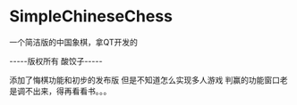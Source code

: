 # SimpleChineseChess

一个简洁版的中国象棋，拿QT开发的

-----版权所有 酸饺子-----

添加了悔棋功能和初步的发布版
但是不知道怎么实现多人游戏
判赢的功能窗口老是调不出来，得再看看书。。。
